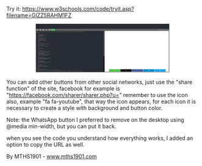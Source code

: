 
Try it: https://www.w3schools.com/code/tryit.asp?filename=GIZZ5RAHM1FZ

<p align="center">
  <img src="https://raw.githubusercontent.com/MTHS1901/html-share-buttons/master/screenshot.png"width="350">
</p>

You can add other buttons from other social networks, just use the "share function" of the site, facebook for example is "https://facebook.com/sharer/sharer.php?u=" remember to use the icon also, example "fa fa-youtube", that way the icon appears, for each icon it is necessary to create a style with background and button color.

Note: the WhatsApp button I preferred to remove on the desktop using @media min-width, but you can put it back.

when you see the code you understand how everything works, I added an option to copy the URL as well.

By MTHS1901 - www.mths1901.com
